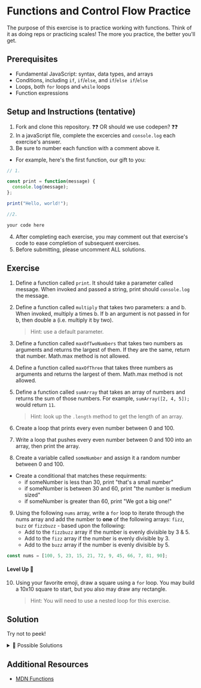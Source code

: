 # Functions and Control Flow Practice

The purpose of this exercise is to practice working with functions. Think of it
as doing reps or practicing scales! The more you practice, the better you'll
get.

## Prerequisites

* Fundamental JavaScript: syntax, data types, and arrays
* Conditions, including `if`, `if`/`else`, and `if`/`else if`/`else`
* Loops, both `for` loops and `while` loops
* Function expressions

## Setup and Instructions (tentative)

1. Fork and clone this repository. ❓❓ OR should we use codepen? ❓❓
2. In a javaScript file, complete the excercies and `console.log` each exercise's answer.
3. Be sure to number each function with a comment above it. 
  - For example, here's the first function, our gift to you: 

```js
// 1.

const print = function(message) {
  console.log(message);
};

print("Hello, world!");

//2.

your code here

```
4. After completing each exercise, you may comment out that exercise's code to ease completion of subsequent exercises.
5. Before submitting, please uncomment ALL solutions.

## Exercise

1. Define a function called `print`. It should take a parameter called message. When invoked and passed a string, print should `console.log` the message.

2. Define a function called `multiply` that takes two parameters: a and b. When invoked, multiply a times b. If b an argument is not passed in for b, then double a (i.e. multiply it by two).
    > Hint: use a default parameter.

3. Define a function called `maxOfTwoNumbers` that takes two numbers as arguments and returns the largest of them. If they are the same, return that number. Math.max method is not allowed.

4. Define a function called `maxOfThree` that takes three numbers as arguments and returns the largest of them. Math.max method is not allowed.

5. Define a function called `sumArray` that takes an array of numbers and returns the sum of those numbers. For example, `sumArray([2, 4, 5]);` would return `11`.
    > Hint: look up the `.length` method to get the length of an array.

6. Create a loop that prints every even number between 0 and 100.

7. Write a loop that pushes every even number between 0 and 100 into an array, then print the array.

7. Create a variable called `someNumber` and assign it a random number between 0 and 100.

-  Create a conditional that matches these requirments:
    - if someNumber is less than 30, print "that's a small number"
    - if someNumber is between 30 and 60, print "the number is medium sized"
    - if someNumber is greater than 60, print "We got a big one!"

9. Using the following `nums` array, write a `for` loop to iterate through the nums array and add the number to **one** of the following arrays: `fizz`, `buzz` or `fizzbuzz` - based upon the following:
    - Add to the `fizzbuzz` array if the number is evenly divisible by 3 & 5.
    - Add to the `fizz` array if the number is evenly divisible by 3.
    - Add to the `buzz` array if the number is evenly divisible by 5.
```js 
const nums = [100, 5, 23, 15, 21, 72, 9, 45, 66, 7, 81, 90];
```
#### Level Up 🚀

10. Using your favorite emoji, draw a square using a `for` loop. You may build a 10x10 square to start, but you also may draw any rectangle. 
    > Hint: You will need to use a nested loop for this exercise.


## Solution 

Try not to peek!

<details>
<summary> 🔎 Possible Solutions</summary>

```js
// EXERCISE 1.
const print = function(message) {
  console.log(message);
};

// Example:
print("This is a test message.");


// EXERCISE 2.
const multiply = function(x, y=2) {
  return x * y;
};

// Example:
console.log(multiply(5, 3)); // Output: 15
console.log(multiply(4));  // Output: 8


// EXERCISE 3.
const maxOfTwoNumbers = function(x, y) {
  if (x >= y) {
    return x;
  } else {
    return y;
  }
}

// Example:
console.log(maxOfTwoNumbers(5, 3)); // Output: 5
console.log(maxOfTwoNumbers(4, 7)); // Output: 7


// EXERCISE 4. 
const maxOfThree = function(num1, num2, num3) {
  if (num1 >= num2 && num1 >= num3) {
    return num1;
  } else if (num2 >= num1 && num2 >= num3) {
    return num2;
  } else {
    return num3;
  }
};

// Example:
console.log(maxOfThree(5, 3, 9)); // Output: 9
console.log(maxOfThree(4, 7, 6)); // Output: 7


// EXERCISE 5.
const sumArray = function(numbers) {
  let sum = 0;
  for (let i = 0; i < numbers.length; i++) {
    sum += numbers[i];
  }
  return sum;
};

// Example:
console.log(sumArray([2, 4, 5])); // Output: 11



// EXERCISE 6.
for (let i = 0; i <= 100; i += 2) {
  console.log(i);
}

// EXERCISE 7.

const evenNumbers = [];

for (let i = 0; i <= 100; i += 2) {
  evenNumbers.push(i);
}

console.log(evenNumbers);


// EXERCISE 8.

const someNumber = Math.floor(Math.random() * 101); 
// if you assigned a specific number to someNumber instead, that's fine too!

if (someNumber < 30) {
  console.log("That's a small number.");
} else if (someNumber >= 30 && someNumber <= 60) {
  console.log("The number is medium sized.");
} else {
  console.log("We got a big one!");
}

// EXERCISE 9.

const nums = [100, 5, 23, 15, 21, 72, 9, 45, 66, 7, 81, 90];

const fizz = [];
const buzz = [];
const fizzbuzz = [];

for (let i = 0; i < nums.length; i++) {
  const num = nums[i];
  if (num % 3 === 0 && num % 5 === 0) {
    fizzbuzz.push(num);
  } else if (num % 3 === 0) {
    fizz.push(num);
  } else if (num % 5 === 0) {
    buzz.push(num);
  }
}

console.log('fizz:', fizz);
console.log('buzz:', buzz);
console.log('fizzbuzz:', fizzbuzz);


// EXERCISE 10 - LEVEL UP.

for (let i = 0; i < 10; i++) {
  let row = '';
  for (let j = 0; j < 10; j++) {
    row += '🚀';
  }
  console.log(row);
}

//output: 
🚀🚀🚀🚀🚀🚀🚀🚀🚀🚀
🚀🚀🚀🚀🚀🚀🚀🚀🚀🚀
🚀🚀🚀🚀🚀🚀🚀🚀🚀🚀
🚀🚀🚀🚀🚀🚀🚀🚀🚀🚀
🚀🚀🚀🚀🚀🚀🚀🚀🚀🚀
🚀🚀🚀🚀🚀🚀🚀🚀🚀🚀
🚀🚀🚀🚀🚀🚀🚀🚀🚀🚀
🚀🚀🚀🚀🚀🚀🚀🚀🚀🚀
🚀🚀🚀🚀🚀🚀🚀🚀🚀🚀
🚀🚀🚀🚀🚀🚀🚀🚀🚀🚀
```
</details>

## Additional Resources

- [MDN Functions](https://developer.mozilla.org/en-US/docs/Web/JavaScript/Guide/Functions)
